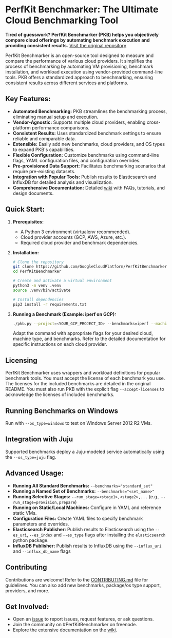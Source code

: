 # PerfKit Benchmarker: The Ultimate Cloud Benchmarking Tool

**Tired of guesswork? PerfKit Benchmarker (PKB) helps you objectively compare cloud offerings by automating benchmark execution and providing consistent results.**  [Visit the original repository](https://github.com/GoogleCloudPlatform/PerfKitBenchmarker)

PerfKit Benchmarker is an open-source tool designed to measure and compare the performance of various cloud providers. It simplifies the process of benchmarking by automating VM provisioning, benchmark installation, and workload execution using vendor-provided command-line tools.  PKB offers a standardized approach to benchmarking, ensuring consistent results across different services and platforms.

## Key Features:

*   **Automated Benchmarking:**  PKB streamlines the benchmarking process, eliminating manual setup and execution.
*   **Vendor-Agnostic:** Supports multiple cloud providers, enabling cross-platform performance comparisons.
*   **Consistent Results:**  Uses standardized benchmark settings to ensure reliable and comparable data.
*   **Extensible:**  Easily add new benchmarks, cloud providers, and OS types to expand PKB's capabilities.
*   **Flexible Configuration:**  Customize benchmarks using command-line flags, YAML configuration files, and configuration overrides.
*   **Pre-provisioned Data Support:** Facilitates benchmarking scenarios that require pre-existing datasets.
*   **Integration with Popular Tools:**  Publish results to Elasticsearch and InfluxDB for detailed analysis and visualization.
*   **Comprehensive Documentation:**  Detailed [wiki](https://github.com/GoogleCloudPlatform/PerfKitBenchmarker/wiki) with FAQs, tutorials, and design documents.

## Quick Start:

1.  **Prerequisites:**
    *   A Python 3 environment (virtualenv recommended).
    *   Cloud provider accounts (GCP, AWS, Azure, etc.).
    *   Required cloud provider and benchmark dependencies.

2.  **Installation:**

    ```bash
    # Clone the repository
    git clone https://github.com/GoogleCloudPlatform/PerfKitBenchmarker.git
    cd PerfKitBenchmarker

    # Create and activate a virtual environment
    python3 -m venv .venv
    source .venv/bin/activate

    # Install dependencies
    pip3 install -r requirements.txt
    ```

3.  **Running a Benchmark (Example: iperf on GCP):**

    ```bash
    ./pkb.py --project=<YOUR_GCP_PROJECT_ID> --benchmarks=iperf --machine_type=f1-micro
    ```

    Adapt the command with appropriate flags for your desired cloud, machine type, and benchmarks. Refer to the detailed documentation for specific instructions on each cloud provider.

## Licensing

PerfKit Benchmarker uses wrappers and workload definitions for popular benchmark tools. You must accept the license of each benchmark you use.  The licenses for the included benchmarks are detailed in the original README. You must also run PKB with the explicit flag `--accept-licenses` to acknowledge the licenses of included benchmarks.

## Running Benchmarks on Windows

Run with `--os_type=windows` to test on Windows Server 2012 R2 VMs.

## Integration with Juju

Supported benchmarks deploy a Juju-modeled service automatically using the `--os_type=juju` flag.

## Advanced Usage:

*   **Running All Standard Benchmarks:**  `--benchmarks="standard_set"`
*   **Running a Named Set of Benchmarks:**  `--benchmarks="<set_name>"`
*   **Running Selective Stages:** `--run_stage=<stage1>,<stage2>,...` (e.g., `--run_stage=provision,prepare`)
*   **Running on Static/Local Machines:** Configure in YAML and reference static VMs.
*   **Configuration Files:** Create YAML files to specify benchmark parameters and overrides.
*   **Elasticsearch Publisher:**  Publish results to Elasticsearch using the `--es_uri`, `--es_index` and `--es_type` flags after installing the `elasticsearch` python package.
*   **InfluxDB Publisher:** Publish results to InfluxDB using the `--influx_uri` and `--influx_db_name` flags

## Contributing

Contributions are welcome!  Refer to the [CONTRIBUTING.md](https://github.com/GoogleCloudPlatform/PerfKitBenchmarker/blob/master/CONTRIBUTING.md) file for guidelines. You can also add new benchmarks, package/os type support, providers, and more.

## Get Involved:

*   Open an [issue](https://github.com/GoogleCloudPlatform/PerfKitBenchmarker/issues) to report issues, request features, or ask questions.
*   Join the community on #PerfKitBenchmarker on freenode.
*   Explore the extensive documentation on the [wiki](https://github.com/GoogleCloudPlatform/PerfKitBenchmarker/wiki).